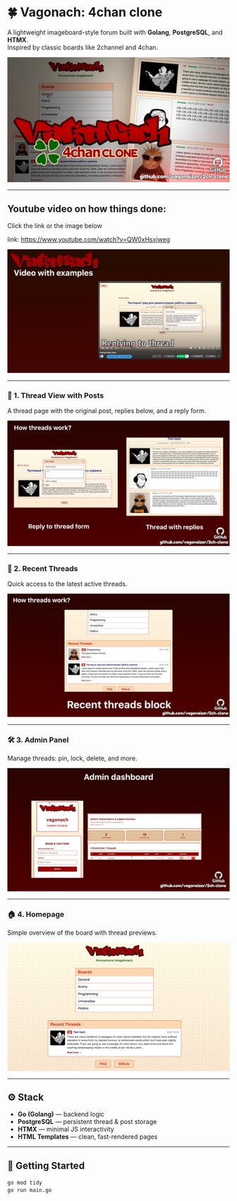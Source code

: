 # 🍀 Vagonach: 4chan clone

A lightweight imageboard-style forum built with **Golang**, **PostgreSQL**, and **HTMX**.  
Inspired by classic boards like 2channel and 4chan.

![Header](/images/1.jpg)

---

## Youtube video on how things done:

Click the link or the image below

link: https://www.youtube.com/watch?v=QW0xHsxjweg

[![Watch the video](/images/6.png)](https://www.youtube.com/watch?v=QW0xHsxjweg)


---

### 💬 1. Thread View with Posts

A thread page with the original post, replies below, and a reply form.

![Thread View](/images/2.jpg)

---

### 🧵 2. Recent Threads

Quick access to the latest active threads.

![Recent Threads](/images/3.jpg)

---

### 🛠️ 3. Admin Panel

Manage threads: pin, lock, delete, and more.

![Admin Panel](/images/4.jpg)

---

### 🏠 4. Homepage

Simple overview of the board with thread previews.

![Homepage](/images/5.png)

---

## ⚙️ Stack

- **Go (Golang)** — backend logic
- **PostgreSQL** — persistent thread & post storage
- **HTMX** — minimal JS interactivity
- **HTML Templates** — clean, fast-rendered pages

---

## 🚀 Getting Started

```bash
go mod tidy
go run main.go
